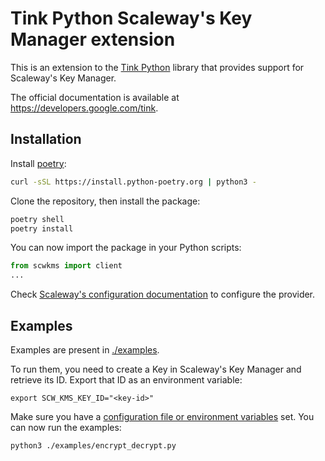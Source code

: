 # Tink Python Scaleway's Key Manager extension

This is an extension to the [Tink
Python](https://github.com/tink-crypto/tink-py) library that provides support
for Scaleway's Key Manager.

The official documentation is available at https://developers.google.com/tink.

## Installation

Install [poetry](https://python-poetry.org/docs/#installation):
```sh
curl -sSL https://install.python-poetry.org | python3 -
```

Clone the repository, then install the package:
```sh
poetry shell
poetry install
```

You can now import the package in your Python scripts:
```python
from scwkms import client
...
```

Check [Scaleway's configuration
documentation](https://github.com/scaleway/scaleway-cli/blob/master/docs/commands/config.md)
to configure the provider.

## Examples

Examples are present in [./examples](./examples).

To run them, you need to create a Key in Scaleway's Key Manager and retrieve its
ID. Export that ID as an environment variable:
```
export SCW_KMS_KEY_ID="<key-id>"
```

Make sure you have a [configuration file or environment
variables](https://github.com/scaleway/scaleway-cli/blob/master/docs/commands/config.md)
set. You can now run the examples:
```sh
python3 ./examples/encrypt_decrypt.py
```
